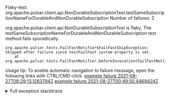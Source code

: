         
Flaky-test: org.apache.pulsar.client.api.NonDurableSubscriptionTest.testSameSubscriptionNameForDurableAndNonDurableSubscription
Number of failures: 2

org.apache.pulsar.client.api.NonDurableSubscriptionTest is flaky. The testSameSubscriptionNameForDurableAndNonDurableSubscription test method fails sporadically.

```
org.apache.pulsar.tests.FailFastNotifier$FailFastSkipException: Skipped after failure since testFailFast system property is set.
	at org.apache.pulsar.tests.FailFastNotifier.beforeInvocation(FailFastNotifier.java:88)

```

Usage tip: To enable automatic navigation to failure message, open the following links with CTRL/CMD-click.
[example failure 2021-08-27T08:29:13.1263794Z](https://github.com/apache/pulsar/runs/3441181143?check_suite_focus=true#step:9:704)
[example failure 2021-08-27T00:49:50.4469424Z](https://github.com/apache/pulsar/runs/3438608157?check_suite_focus=true#step:9:700)


<details>
<summary>Full exception stacktrace</summary>
<code><pre>
org.apache.pulsar.tests.FailFastNotifier$FailFastSkipException: Skipped after failure since testFailFast system property is set.
	at org.apache.pulsar.tests.FailFastNotifier.beforeInvocation(FailFastNotifier.java:88)

</pre></code>
</details>

